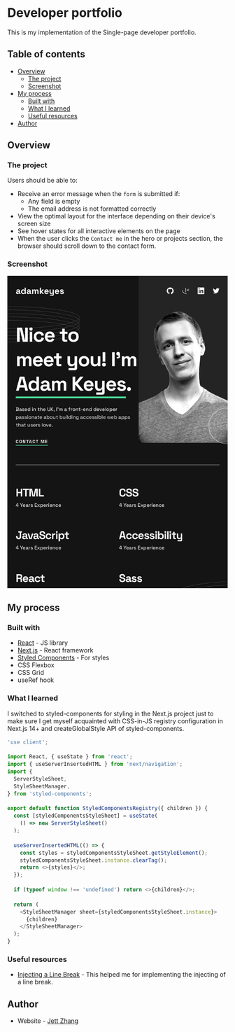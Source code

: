 # Developer portfolio

This is my implementation of the Single-page developer portfolio.

## Table of contents

- [Overview](#overview)
  - [The project](#the-project)
  - [Screenshot](#screenshot)
- [My process](#my-process)
  - [Built with](#built-with)
  - [What I learned](#what-i-learned)
  - [Useful resources](#useful-resources)
- [Author](#author)

## Overview

### The project

Users should be able to:

- Receive an error message when the `form` is submitted if:
  - Any field is empty
  - The email address is not formatted correctly
- View the optimal layout for the interface depending on their device's screen size
- See hover states for all interactive elements on the page
- When the user clicks the `Contact me` in the hero or projects section, the browser should scroll down to the contact form.

### Screenshot

![](./screenshot.jpg)

## My process

### Built with

- [React](https://reactjs.org/) - JS library
- [Next.js](https://nextjs.org/) - React framework
- [Styled Components](https://styled-components.com/) - For styles
- CSS Flexbox
- CSS Grid
- useRef hook

### What I learned

I switched to styled-components for styling in the Next.js project just to make sure I get myself acquainted with CSS-in-JS registry configuration in Next.js 14+ and createGlobalStyle API of styled-components.

```js
'use client';

import React, { useState } from 'react';
import { useServerInsertedHTML } from 'next/navigation';
import {
  ServerStyleSheet,
  StyleSheetManager,
} from 'styled-components';

export default function StyledComponentsRegistry({ children }) {
  const [styledComponentsStyleSheet] = useState(
    () => new ServerStyleSheet()
  );

  useServerInsertedHTML(() => {
    const styles = styledComponentsStyleSheet.getStyleElement();
    styledComponentsStyleSheet.instance.clearTag();
    return <>{styles}</>;
  });

  if (typeof window !== 'undefined') return <>{children}</>;

  return (
    <StyleSheetManager sheet={styledComponentsStyleSheet.instance}>
      {children}
    </StyleSheetManager>
  );
}
```

### Useful resources

- [Injecting a Line Break](https://css-tricks.com/injecting-line-break/) - This helped me for implementing the injecting of a line break.

## Author

- Website - [Jett Zhang](https://github.com/seamissu)

